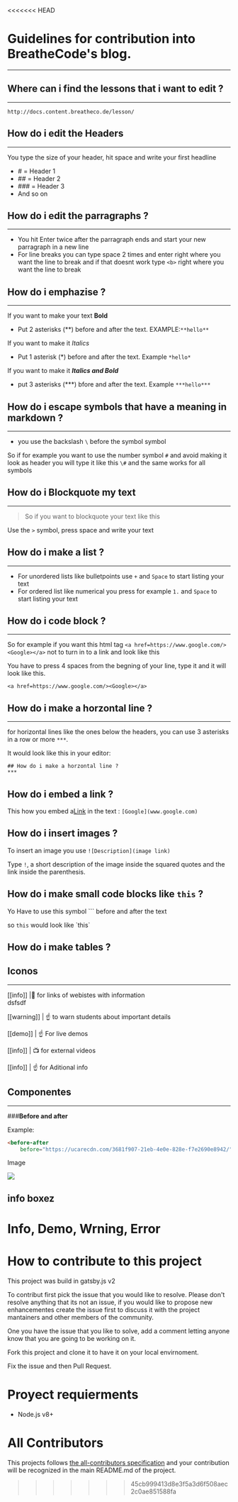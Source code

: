 <<<<<<< HEAD
# Guidelines for contribution into BreatheCode's blog.
***

## Where can i find the lessons that i want to edit ?
***

`http://docs.content.breatheco.de/lesson/`

## How do i edit the Headers 
***


You type the size of your header, hit space and write your first headline 
 
 + \# = Header 1
 + \## = Header 2
 + \### = Header 3
 + And so on 

## How do i edit the parragraphs ?
***

+ You hit Enter twice after the parragraph ends and start your new parragraph in a new line 
+ For line breaks you can type space 2 times and enter right where you want the line to break and if that doesnt work type `<b>` right where you want the line to break 

## How do i emphazise ?
***

If you want to make your text **Bold** 

+ Put 2 asterisks (\*\*) before and after the text. EXAMPLE:`**hello**`
  
If you want to make it *Italics* 

+ Put 1 asterisk (\*) before and after the text. Example `*hello*`

If you want to make it ***Italics and Bold***

+ put 3 asterisks (\*\*\*) bfore and after the text. Example `***hello***`

## How do i escape symbols that have a meaning in markdown ?
***

+ you use the backslash `\` before the symbol symbol
  
So if for example you want to use the number symbol `#` and avoid making it look as header you will type it like this `\#` and the same works for all symbols 

## How do i Blockquote my text 
***

> So if you want to blockquote your text like this 

Use the `>` symbol, press space and write your text 

## How do i make a list ?
***

+ For unordered lists like bulletpoints use `+` and `Space` to start listing your text
+ For ordered list like numerical you press for example `1.` and `Space` to start listing your text 

## How do i code block ?
***

So for example if you want this html tag `<a href=https://www.google.com/><Google></a>` not to turn in to a link and look like this  <a href=https://www.google.com/><Google></a>

You have to press 4 spaces from the begning of your line, type it and it will look like this.

    <a href=https://www.google.com/><Google></a>

## How do i make a horzontal line ?
***

for horizontal lines like the ones below the headers, you can use 3 asterisks in a row or more `***`.

It would look like this in your editor:

```
## How do i make a horzontal line ?
***
```
## How do i embed a link ?

This how you embed a[Link]() in the text : `[Google](www.google.com)`

## How do i insert images ?

To insert an image you use `![Description](image link)`

Type `!`, a short description of the image inside the squared quotes and the link inside the parenthesis.

## How do i make small code blocks like `this` ?

Yo Have to use this symbol `\`` before and after the text

so `this` would look like \`this\`

## How do i make tables ?













## Iconos
***
[[info]]
|:link: for links of webistes with information  
dsfsdf

[[warning]]
| :point_up:
 to warn students about important details

[[demo]]
| :point_up: For live demos 

[[info]]
| :tv: for external videos

[[info]]
| :point_up: for Aditional info 


## Componentes
***

###**Before and after**

Example:

```html
<before-after 
    before="https://ucarecdn.com/3681f907-21eb-4e0e-828e-f7e2690e8942/" after="https://ucarecdn.com/d6648701-2af4-4e2d-890c-17ed222bb66c/" />
```

Image

<img src="https://path/to/image.png">

## info boxez

Info, Demo, Wrning, Error
=======
# How to contribute to this project

This project was build in gatsby.js v2

To contribut first pick the issue that you would like to resolve. Please don't resolve anything that its not an issue, if you would like to propose new enhancementes create the issue first to discuss it with the project mantainers and other members of the community.

One you have the issue that you like to solve, add a comment letting anyone know that you are going to be working on it.

Fork this project and clone it to have it on your local envirnoment.

Fix the issue and then Pull Request.

# Proyect requierments

- Node.js v8+

# All Contributors

This projects follows [the all-contributors specification](https://github.com/kentcdodds/all-contributors) and your contribution will be recognized in the main README.md of the project.
>>>>>>> 45cb999413d8e3f5a3d6f508aec2c0ae851588fa

